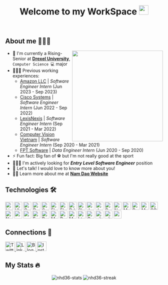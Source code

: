 <h1 align="center">Welcome to my WorkSpace <img src="https://i.pinimg.com/originals/c8/aa/ba/c8aaba17c72d3b373a7b31806696e091.gif" width="30px" height="30px"></h1>

</br>

## About me 👨🏻‍💻

<img src="https://i.pinimg.com/originals/59/87/1c/59871c7fb4ca4d906e9ef1f4566cd378.gif" height="290px" align="right">

- 🏫 I'm currently a Rising-Senior at **[Drexel University]()**, `Computer Science 💻` major
- 👨🏻‍🚀 Previous working experiences:
  - [Amazon LLC]() | *Software Engineer Intern* (Jun 2023 - Sep 2023)
  - [Cisco Systems]() | *Software Engineer Intern* (Jun 2022 - Sep 2022)
  - [LexisNexis]() | *Software Engineer Intern* (Sep 2021 - Mar 2022)
  - [Computer Vision Vietnam]() | *Software Engineer Intern* (Sep 2020 - Mar 2021)
  - [FPT Software]() | *Data Engineer Intern* (Jun 2020 - Sep 2020)
- ⚡ Fun fact: Big fan of ⚽️ but I'm not really good at the sport
- 👨🏻‍💻 I'm actively looking for ***Entry Level Software Engineer*** position
- 💬 Let's talk! I would love to know more about you!
- 🙋‍♂️ Learn more about me at **[Nam Dao Website](https://nhd36.github.io/portfolio)**


## Technologies 🛠️

<p>
<img alt="Linux" src="https://img.shields.io/badge/Linux-FCC624?style=for-the-badge&logo=linux&logoColor=black" height="25px">
<img alt="Ubuntu" src="https://img.shields.io/badge/Ubuntu-E95420?style=for-the-badge&logo=ubuntu&logoColor=white" height="25px">
<img alt="Golang" src="https://img.shields.io/badge/Go-00ADD8?style=for-the-badge&logo=go&logoColor=white" height="25px">
<img alt="Dart" src="https://img.shields.io/badge/Dart-0175C2?style=for-the-badge&logo=dart&logoColor=white" height="25px">
<img alt="Spring" src="https://img.shields.io/badge/Spring-6DB33F?style=for-the-badge&logo=spring&logoColor=white" height="25px">
<img alt="Flask" src="https://img.shields.io/badge/Flask-000000?style=for-the-badge&logo=flask&logoColor=white" height="25px">
<img alt="Flutter" src="https://img.shields.io/badge/Flutter-02569B?style=for-the-badge&logo=flutter&logoColor=white" height="25px">
<img alt="DJango" src="https://img.shields.io/badge/Django-092E20?style=for-the-badge&logo=django&logoColor=white" height="25px">
<img alt="Shell" src="https://img.shields.io/badge/Shell_Script-121011?style=for-the-badge&logo=gnu-bash&logoColor=white" height="25px">
<img alt="Javascript" src="https://img.shields.io/badge/JavaScript-323330?style=for-the-badge&logo=javascript&logoColor=F7DF1E"  height="25px"/>
<img alt="Java" src="https://img.shields.io/badge/Java-ED8B00?style=for-the-badge&logo=openjdk&logoColor=white" height="25px">
<img alt="React" src="https://img.shields.io/badge/React-20232A?style=for-the-badge&logo=react&logoColor=61DAFB" height="25px"/>
<img alt="NextJs" src="https://img.shields.io/badge/Next-black?style=for-the-badge&logo=next.js&logoColor=white" height="25px"/>
<img alt="MongoDB" src="https://img.shields.io/badge/-MongoDB-13aa52?style=flat-square&logo=mongodb&logoColor=white"  height="25px"/>
<img alt="PostgreSQL" src="https://img.shields.io/badge/PostgreSQL-316192?style=for-the-badge&logo=postgresql&logoColor=white" height="25px">
<img alt="MySQL" src="https://img.shields.io/badge/MySQL-00000F?style=for-the-badge&logo=mysql&logoColor=white" height="25px">
<img alt="SQLite" src="https://img.shields.io/badge/SQLite-07405E?style=for-the-badge&logo=sqlite&logoColor=white" height="25px">
<img alt="Nodejs" src="https://img.shields.io/badge/-Nodejs-43853d?style=flat-square&logo=Node.js&logoColor=white"  height="25px"/>
<img alt="npm" src="https://img.shields.io/badge/NPM-%23000000.svg?style=for-the-badge&logo=npm&logoColor=white" height="25px"/>
<img alt="redux" src="https://img.shields.io/badge/-Redux-764ABC?style=flat-square&logo=redux&logoColor=white" height="25px"/>
 <img alt="Express" src="https://img.shields.io/badge/express.js-%23404d59.svg?style=for-the-badge&logo=express&logoColor=%2361DAFB" height="25px"/>
<img alt="Bootstrap" src="https://img.shields.io/badge/Bootstrap-563D7C?style=for-the-badge&logo=bootstrap&logoColor=white" height="25px"/>
<img alt="Material UI" src="https://img.shields.io/badge/Material--UI-0081CB?style=for-the-badge&logo=material-ui&logoColor=white" height="25px"/>
<img alt="Python" src="https://img.shields.io/badge/Python-3776AB?style=for-the-badge&logo=python&logoColor=white" height="25px"/>
<img alt="Markdown" src="https://img.shields.io/badge/Markdown-000000?style=for-the-badge&logo=markdown&logoColor=white"  height="25px"/>
<img alt="html5" src="https://img.shields.io/badge/HTML5-E34F26?style=for-the-badge&logo=html5&logoColor=white" height="25px"/>
<img alt="Css3" src="https://img.shields.io/badge/CSS3-1572B6?style=for-the-badge&logo=css3&logoColor=white" height="25px"/>
<img alt="git" src="https://img.shields.io/badge/-Git-F05032?style=flat-square&logo=git&logoColor=white" height="25px"/>
 <img alt="github actions" src="https://img.shields.io/badge/-Github_Actions-2088FF?style=flat-square&logo=github-actions&logoColor=white" height="25px"/>
 <img alt="postman" src="https://img.shields.io/badge/-Postman-00C7B7?style=flat-square&logo=postman&logoColor=white" height="25px"/>
</p>

## Connections 🤝
<p>
<a href="https://twitter.com/soumyajit4419" target="_blank">
    <img alt="Twitter" src="https://img.shields.io/badge/Facebook-1877F2?style=for-the-badge&logo=facebook&logoColor=white"  height="30px"/>
</a> 
<a href="https://www.linkedin.com/in/soumyajit4419/" target="_blank">
    <img alt="LinkedIn" src="https://img.shields.io/badge/linkedin-%230077B5.svg?&style=for-the-badge&logo=linkedin&logoColor=white"  height="30px"/>
</a> 
<a href="https://soumyajitblogs.vercel.app/" target="_blank">
    <img alt="Blog" src="https://img.shields.io/badge/Twitter-1DA1F2?style=for-the-badge&logo=twitter&logoColor=white"  height="30px"/>
</a> 
<a href="https://www.instagram.com/soumyajit4419" target="_blank">
    <img alt="Instagram" src="https://img.shields.io/badge/Instagram-E4405F?style=for-the-badge&logo=instagram&logoColor=white"  height="30px"/>
</a>
</p>

## My Stats :fire:

<div align="center">
    <img align="center" src="https://github-readme-stats-anuraghazra1.vercel.app/api?username=nhd36&show_icons=true" alt="nhd36-stats">
    <img align="center" src="https://github-readme-streak-stats.herokuapp.com/?user=nhd36" alt="nhd36-streak" />
</div>